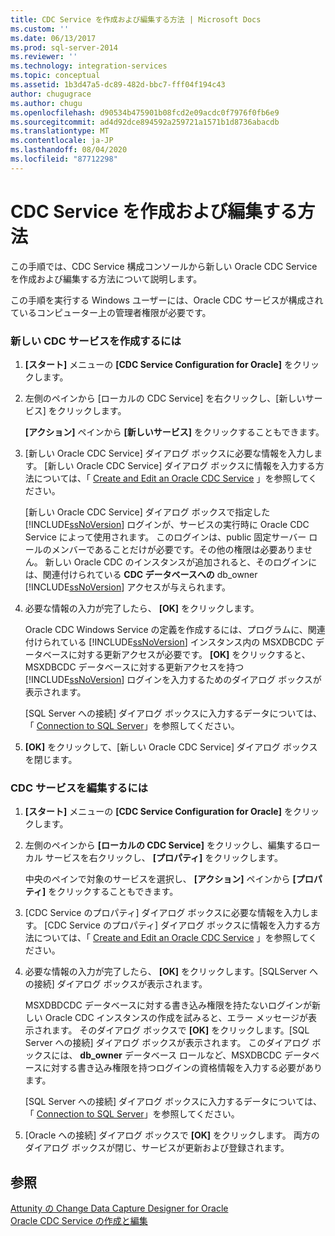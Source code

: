 ```yaml
---
title: CDC Service を作成および編集する方法 | Microsoft Docs
ms.custom: ''
ms.date: 06/13/2017
ms.prod: sql-server-2014
ms.reviewer: ''
ms.technology: integration-services
ms.topic: conceptual
ms.assetid: 1b3d47a5-dc89-482d-bbc7-fff04f194c43
author: chugugrace
ms.author: chugu
ms.openlocfilehash: d90534b475901b08fcd2e09acdc0f7976f0fb6e9
ms.sourcegitcommit: ad4d92dce894592a259721a1571b1d8736abacdb
ms.translationtype: MT
ms.contentlocale: ja-JP
ms.lasthandoff: 08/04/2020
ms.locfileid: "87712298"
---
```

# <a name="how-to-create-and-edit-a-cdc-service"></a>CDC Service を作成および編集する方法
  この手順では、CDC Service 構成コンソールから新しい Oracle CDC Service を作成および編集する方法について説明します。  
  
 この手順を実行する Windows ユーザーには、Oracle CDC サービスが構成されているコンピューター上の管理者権限が必要です。  
  
### <a name="to-create-a-new-cdc-service"></a>新しい CDC サービスを作成するには  
  
1.  **[スタート]** メニューの **[CDC Service Configuration for Oracle]** をクリックします。  
  
2.  左側のペインから [ローカルの CDC Service] を右クリックし、[新しいサービス] をクリックします。  
  
     **[アクション]** ペインから **[新しいサービス]** をクリックすることもできます。  
  
3.  [新しい Oracle CDC Service] ダイアログ ボックスに必要な情報を入力します。 [新しい Oracle CDC Service] ダイアログ ボックスに情報を入力する方法については、「 [Create and Edit an Oracle CDC Service](create-and-edit-an-oracle-cdc-service.md) 」を参照してください。  
  
     [新しい Oracle CDC Service] ダイアログ ボックスで指定した [!INCLUDE[ssNoVersion](../../includes/ssnoversion-md.md)] ログインが、サービスの実行時に Oracle CDC Service によって使用されます。 このログインは、public 固定サーバー ロールのメンバーであることだけが必要です。その他の権限は必要ありません。 新しい Oracle CDC のインスタンスが追加されると、そのログインには、関連付けられている **CDC データベースへの** db_owner [!INCLUDE[ssNoVersion](../../includes/ssnoversion-md.md)] アクセスが与えられます。  
  
4.  必要な情報の入力が完了したら、 **[OK]** をクリックします。  
  
     Oracle CDC Windows Service の定義を作成するには、プログラムに、関連付けられている [!INCLUDE[ssNoVersion](../../includes/ssnoversion-md.md)] インスタンス内の MSXDBCDC データベースに対する更新アクセスが必要です。 **[OK]** をクリックすると、MSXDBCDC データベースに対する更新アクセスを持つ [!INCLUDE[ssNoVersion](../../includes/ssnoversion-md.md)] ログインを入力するためのダイアログ ボックスが表示されます。  
  
     [SQL Server への接続] ダイアログ ボックスに入力するデータについては、「 [Connection to SQL Server](connection-to-sql-server.md)」を参照してください。  
  
5.  **[OK]** をクリックして、[新しい Oracle CDC Service] ダイアログ ボックスを閉じます。  
  
### <a name="to-edit-a-cdc-service"></a>CDC サービスを編集するには  
  
1.  **[スタート]** メニューの **[CDC Service Configuration for Oracle]** をクリックします。  
  
2.  左側のペインから **[ローカルの CDC Service]** をクリックし、編集するローカル サービスを右クリックし、 **[プロパティ]** をクリックします。  
  
     中央のペインで対象のサービスを選択し、 **[アクション]** ペインから **[プロパティ]** をクリックすることもできます。  
  
3.  [CDC Service のプロパティ] ダイアログ ボックスに必要な情報を入力します。 [CDC Service のプロパティ] ダイアログ ボックスに情報を入力する方法については、「 [Create and Edit an Oracle CDC Service](create-and-edit-an-oracle-cdc-service.md) 」を参照してください。  
  
4.  必要な情報の入力が完了したら、 **[OK]** をクリックします。[SQLServer への接続] ダイアログ ボックスが表示されます。  
  
     MSXDBDCDC データベースに対する書き込み権限を持たないログインが新しい Oracle CDC インスタンスの作成を試みると、エラー メッセージが表示されます。 そのダイアログ ボックスで **[OK]** をクリックします。[SQL Server への接続] ダイアログ ボックスが表示されます。 このダイアログ ボックスには、 **db_owner** データベース ロールなど、MSXDBCDC データベースに対する書き込み権限を持つログインの資格情報を入力する必要があります。  
  
     [SQL Server への接続] ダイアログ ボックスに入力するデータについては、「 [Connection to SQL Server](connection-to-sql-server.md)」を参照してください。  
  
5.  [Oracle への接続] ダイアログ ボックスで **[OK]** をクリックします。 両方のダイアログ ボックスが閉じ、サービスが更新および登録されます。  
  
## <a name="see-also"></a>参照  
 [Attunity の Change Data Capture Designer for Oracle](change-data-capture-designer-for-oracle-by-attunity.md)   
 [Oracle CDC Service の作成と編集](create-and-edit-an-oracle-cdc-service.md)  
  
  
